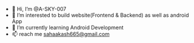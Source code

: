 - 👋 Hi, I’m @A-SKY-007
- 👀 I’m interested to build website(Frontend & Backend) as well as android App
- 🌱 I’m currently learning Android Development
- 📫 reach me sahaakash665@gmail.com

<!---
A-SKY-007/A-SKY-007 is a ✨ special ✨ repository because its `README.md` (this file) appears on your GitHub profile.
You can click the Preview link to take a look at your changes.
--->
